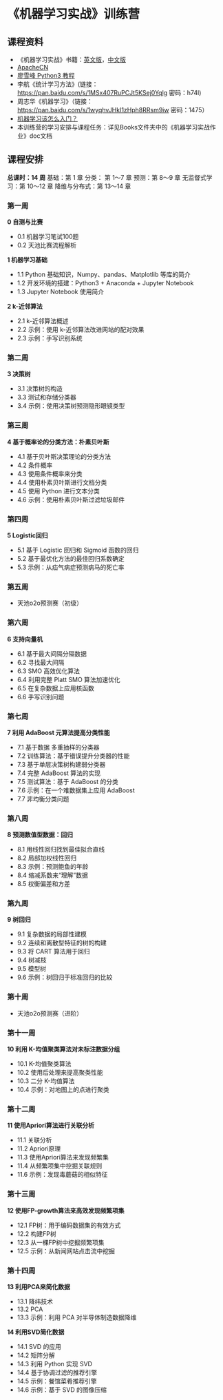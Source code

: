 # 《机器学习实战》训练营

## 课程资料
- 《机器学习实战》书籍：[英文版](https://pan.baidu.com/s/1rVWUcPZscdE27lBQwTpoBA)，[中文版](https://pan.baidu.com/s/1a1wN3RKHQFP8GFKywVaHwQ)
- [ApacheCN](http://ml.apachecn.org/mlia/)
- [廖雪峰 Python3 教程](https://www.liaoxuefeng.com/wiki/0014316089557264a6b348958f449949df42a6d3a2e542c000)
- 李航《统计学习方法》(链接：https://pan.baidu.com/s/1MSx407RuPCJt5KSej0Yqlg 密码：h74l)
- 周志华《机器学习》（链接：https://pan.baidu.com/s/1wyqhvJHkI1zHph8RRsm9iw 密码：1475）
- [机器学习该怎么入门？](https://www.zhihu.com/question/20691338/answer/446610161)
- 本训练营的学习安排与课程任务：详见Books文件夹中的《机器学习实战作业》doc文档

## 课程安排
**总课时：14 周**
基础：第 1 章
分类： 第 1～7 章
预测：第 8～9 章
无监督式学习：第 10～12 章
降维与分布式：第 13～14 章

### 第一周
**0 自测与比赛**
- 0.1 机器学习笔试100题
- 0.2 天池比赛流程解析

**1 机器学习基础**
- 1.1 Python 基础知识，Numpy、pandas、Matplotlib 等库的简介
- 1.2 开发环境的搭建：Python3 + Anaconda + Jupyter Notebook
- 1.3 Jupyter Notebook 使用简介

**2 k-近邻算法**
- 2.1 k-近邻算法概述
- 2.2 示例：使用 k-近邻算法改进网站的配对效果
- 2.3 示例：手写识别系统

### 第二周
**3 决策树**
- 3.1 决策树的构造
- 3.3 测试和存储分类器
- 3.4 示例：使用决策树预测隐形眼镜类型

### 第三周
**4 基于概率论的分类方法：朴素贝叶斯**
- 4.1 基于贝叶斯决策理论的分类方法
- 4.2 条件概率
- 4.3 使用条件概率来分类
- 4.4 使用朴素贝叶斯进行文档分类
- 4.5 使用 Python 进行文本分类
- 4.6 示例：使用朴素贝叶斯过滤垃圾邮件

### 第四周
**5 Logistic回归**
- 5.1 基于 Logistic 回归和 Sigmoid 函数的回归
- 5.2 基于最优化方法的最佳回归系数确定
- 5.3 示例：从疝气病症预测病马的死亡率

### 第五周
- 天池o2o预测赛（初级）

### 第六周
**6 支持向量机**
- 6.1 基于最大间隔分隔数据
- 6.2 寻找最大间隔
- 6.3 SMO 高效优化算法
- 6.4 利用完整 Platt SMO 算法加速优化
- 6.5 在复杂数据上应用核函数
- 6.6 手写识别问题

### 第七周
**7 利用 AdaBoost 元算法提高分类性能**
- 7.1 基于数据 多重抽样的分类器
- 7.2 训练算法：基于错误提升分类器的性能
- 7.3 基于单层决策树构建弱分类器
- 7.4 完整 AdaBoost 算法的实现
- 7.5 测试算法：基于 AdaBoost 的分类
- 7.6 示例：在一个难数据集上应用 AdaBoost
- 7.7 非均衡分类问题

### 第八周
**8 预测数值型数据：回归**
- 8.1 用线性回归找到最佳拟合直线
- 8.2 局部加权线性回归
- 8.3 示例：预测鲍鱼的年龄
- 8.4 缩减系数来“理解”数据
- 8.5 权衡偏差和方差

### 第九周
**9 树回归**
- 9.1 复杂数据的局部性建模
- 9.2 连续和离散型特征的树的构建
- 9.3 将 CART 算法用于回归
- 9.4 树减枝
- 9.5 模型树
- 9.6 示例：树回归于标准回归的比较

### 第十周
- 天池o2o预测赛（进阶）

### 第十一周
**10 利用 K-均值聚类算法对未标注数据分组**
- 10.1 K-均值聚类算法
- 10.2 使用后处理来提高聚类性能
- 10.3 二分 K-均值算法
- 10.4 示例：对地图上的点进行聚类

### 第十二周
**11 使用Apriori算法进行关联分析**
- 11.1 关联分析 
- 11.2 Apriori原理
- 11.3 使用Apriori算法来发现频繁集
- 11.4 从频繁项集中挖掘关联规则
- 11.6 示例：发现毒蘑菇的相似特征

### 第十三周
**12 使用FP-growth算法来高效发现频繁项集**
- 12.1 FP树：用于编码数据集的有效方式
- 12.2 构建FP树
- 12.3 从一棵FP树中挖掘频繁项集
- 12.5 示例：从新闻网站点击流中挖掘

### 第十四周
**13 利用PCA来简化数据**
- 13.1 降纬技术
- 13.2 PCA
- 13.3 示例：利用 PCA 对半导体制造数据降维

**14 利用SVD简化数据**
- 14.1 SVD 的应用
- 14.2 矩阵分解
- 14.3 利用 Python 实现 SVD
- 14.4 基于协调过滤的推荐引擎
- 14.5 示例：餐馆菜肴推荐引擎
- 14.6 示例：基于 SVD 的图像压缩

